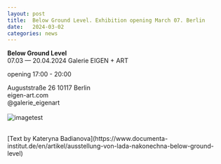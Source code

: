```yaml
---
layout: post
title:  Below Ground Level. Exhibition opening March 07. Berlin
date:   2024-03-02
categories: news
---
```


<section markdown="1" class="EN">

**Below Ground Level** <br>
07.03 — 20.04.2024
Galerie EIGEN + ART 

opening 17:00 - 20:00

Auguststraße 26 10117 Berlin 
<br>
eigen-art.com 
<br>
@galerie_eigenart
<br>
<br>
![imagetest]({{site.baseurl}}/assets/images/posts/invitation-berlin-2024.png#50)

<br>
[Text by Kateryna Badianova](https://www.documenta-institut.de/en/artikel/ausstellung-von-lada-nakonechna-below-ground-level) <br>

<br>
</section>


<section markdown="1" class="UKR">

</section>
